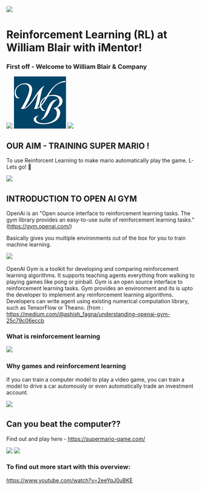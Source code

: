  ![](https://upload.wikimedia.org/wikipedia/commons/thumb/0/05/Mario_Series_Logo.svg/1200px-Mario_Series_Logo.svg.png)
# Reinforcement Learning (RL) at William Blair with iMentor!  

### First off - Welcome to William Blair & Company 

![](https://encrypted-tbn0.gstatic.com/images?q=tbn:ANd9GcQyrn8kARfzWOySc97OsBa4v_dncfeNxB3GCcZA9Ufssdy7PP1--9FM8W8tMVdyLMt3k3Y&usqp=CAU)  ![](https://github.com/sbarry25/SuperMarioBros---RL/blob/main/WB%20logo.jpeg) ![](https://encrypted-tbn0.gstatic.com/images?q=tbn:ANd9GcQyrn8kARfzWOySc97OsBa4v_dncfeNxB3GCcZA9Ufssdy7PP1--9FM8W8tMVdyLMt3k3Y&usqp=CAU)


## OUR AIM - TRAINING SUPER MARIO !

To use Reinforcent Learning to make mario automatically play the game. L-Lets go! 🍄

![](https://www.notebookcheck.net/fileadmin/Notebooks/News/_nc3/2DD297B4_9BA0_4828_A4A2_149A8A73AF52.png)


## INTRODUCTION TO OPEN AI GYM

OpenAi is an "Open source interface to reinforcement learning tasks.
The gym library provides an easy-to-use suite of reinforcement learning tasks." (https://gym.openai.com/)

Basically gives you multiple environments out of the box for you to train machine learning.

![](https://miro.medium.com/max/1318/1*ZHISh_zLYIlJPTq_6lX5LQ.png)

OpenAI Gym is a toolkit for developing and comparing reinforcement learning algorithms. It supports teaching agents everything from walking to playing games like pong or pinball. Gym is an open source interface to reinforcement learning tasks. Gym provides an environment and its is upto the developer to implement any reinforcement learning algorithms. Developers can write agent using existing numerical computation library, such as TensorFlow or Theano. (from : https://medium.com/@ashish_fagna/understanding-openai-gym-25c79c06eccb

### What is reinforcement learning

![](https://cdn-images-1.medium.com/max/800/1*vz3AN1mBUR2cr_jEG8s7Mg.png)

### Why games and reinforcement learning
If you can train a computer model to play a video game, you can train a model to drive a car automously or even automatically trade an investment account.

![](https://i.ytimg.com/vi/9y3-HjR0i6U/maxresdefault.jpg)

 
## Can you beat the computer??

Find out and play here - https://supermario-game.com/

![](https://mario.wiki.gallery/images/1/17/VSSMB_Title_Screen.png)
![](https://www.economist.com/sites/default/files/images/2016/12/articles/main/20161224_xmc701.jpg)

### To find out more start with this overview: 

https://www.youtube.com/watch?v=2eeYqJ0uBKE

